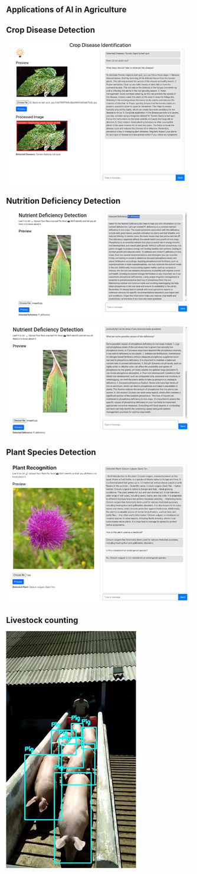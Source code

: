 ## Applications of AI in Agriculture
## Crop Disease Detection

![](https://github.com/gulabpatel/AIAg/blob/main/SmartAG/AugmentedStartupCourse/01_Disease_Det_app/Disease_det_demo.PNG)

## Nutrition Deficiency Detection
![](https://github.com/gulabpatel/AIAg/blob/main/SmartAG/AugmentedStartupCourse/02_NutritionDeficiency_Det_app/Nutrition_Def.PNG)

![](https://github.com/gulabpatel/AIAg/blob/main/SmartAG/AugmentedStartupCourse/02_NutritionDeficiency_Det_app/Nutrition_Def2.PNG)


## Plant Species Detection
![](https://github.com/gulabpatel/AIAg/blob/main/SmartAG/AugmentedStartupCourse/03_Plant_SpeciesRecog_app/PlantSpecies.PNG)

## Livestock counting
![](https://github.com/gulabpatel/AIAg/blob/main/SmartAG/AugmentedStartupCourse/13_LiveStockCounting_app/Pig_output.jpg)

